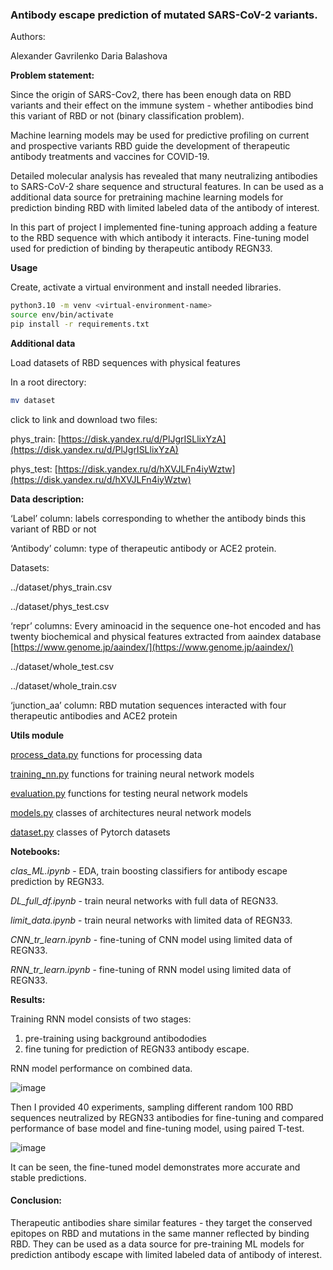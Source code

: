 ### Antibody escape prediction of mutated SARS-CoV-2 variants.
Authors:

Alexander Gavrilenko
Daria Balashova

**Problem statement:**

Since the origin of SARS-Cov2, there has been enough data on RBD variants and their effect on the immune system - whether antibodies bind this variant of RBD or not (binary classification problem).

Machine learning models may be used for predictive profiling on current and prospective variants RBD guide the development of therapeutic antibody treatments and vaccines for COVID-19.

Detailed molecular analysis has revealed that many neutralizing antibodies to SARS-CoV-2 share sequence and structural features. In can be used as a additional data source for pretraining machine learning models for prediction binding RBD with limited labeled data of the antibody of interest. 

In this part of project I implemented fine-tuning approach adding a feature to the RBD sequence with which antibody it interacts. Fine-tuning model used for prediction of binding by therapeutic antibody REGN33.

**Usage**

Create, activate a virtual environment and install needed libraries.

```bash
python3.10 -m venv <virtual-environment-name>
source env/bin/activate
pip install -r requirements.txt
```

**Additional data** 

Load datasets of RBD sequences with physical features

In a root directory:

```bash
mv dataset
```

click to link and download two files:

phys_train: [https://disk.yandex.ru/d/PlJgrISLlixYzA](https://disk.yandex.ru/d/PlJgrISLlixYzA)

phys_test: [https://disk.yandex.ru/d/hXVJLFn4iyWztw](https://disk.yandex.ru/d/hXVJLFn4iyWztw)

**Data description:**

 ‘Label’ column: labels corresponding to whether the antibody binds this variant of RBD or not

  ‘Antibody’ column: type of therapeutic antibody or ACE2 protein.

  Datasets:

   ../dataset/phys_train.csv

   ../dataset/phys_test.csv   

   ‘repr’ columns: Every aminoacid in the sequence one-hot encoded and has twenty biochemical and physical features extracted from aaindex                 database  [https://www.genome.jp/aaindex/](https://www.genome.jp/aaindex/)

   ../dataset/whole_test.csv   

   ../dataset/whole_train.csv

   ‘junction_aa’ column: RBD mutation sequences interacted with four therapeutic antibodies and ACE2 protein

**Utils module**


[process_data.py](./utils/process_data.py) functions for processing data

[training_nn.py](./utils/training_nn.py) functions for training neural network models

[evaluation.py](./utils/evaluation.py) functions for testing neural network models

[models.py](./utils/models.py) classes of architectures neural network models

[dataset.py](./utils/dataset.py) classes of Pytorch datasets

**Notebooks:**

*clas_ML.ipynb* - EDA, train boosting classifiers for antibody escape prediction by REGN33.

*DL_full_df.ipynb* - train neural networks with full data of REGN33.

*limit_data.ipynb* - train neural networks with limited data of REGN33.

*CNN_tr_learn.ipynb* - fine-tuning of CNN model using limited data of REGN33.

*RNN_tr_learn.ipynb* - fine-tuning of RNN model using limited data of REGN33. 

**Results:**

Training RNN model consists of two stages:
1. pre-training using background antibododies
2. fine tuning for prediction of REGN33 antibody escape.

RNN model performance on combined data.


![image](https://github.com/GavrilenkoA/ML_mutational_learning/assets/92908421/a9dee58e-127f-4e87-afcf-511fc40ff9cf)



Then I provided 40 experiments, sampling different random 100 RBD sequences neutralized by REGN33 antibodies for fine-tuning and compared performance of base model and fine-tuning model, using paired T-test.

![image](https://github.com/GavrilenkoA/ML_mutational_learning/assets/92908421/8344ce73-e615-4f85-91b9-c0924f836953)

It can be seen, the fine-tuned model demonstrates more accurate and stable predictions.

#### Conclusion: 
Therapeutic antibodies share similar features - they target the conserved epitopes on RBD and mutations in the same manner reflected by binding RBD.
They can be used as a data source for pre-training ML models for prediction antibody escape with limited labeled data of antibody of interest.


